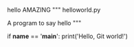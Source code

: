 hello
AMAZING
"""
helloworld.py

A program to say hello
"""

if __name__ == '__main__':
    print('Hello, Git world!')

